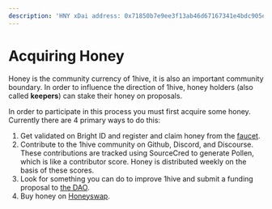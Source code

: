 ```yaml
---
description: 'HNY xDai address: 0x71850b7e9ee3f13ab46d67167341e4bdc905eef9'
---
```


# Acquiring Honey

Honey is the community currency of 1hive, it is also an important community boundary. In order to influence the direction of 1hive, honey holders \(also called **keepers**\) can stake their honey on proposals.

In order to participate in this process you must first acquire some honey. Currently there are 4 primary ways to do this:

1. Get validated on Bright ID and register and claim honey from the [faucet](www.faucet.1hive.org).
2. Contribute to the 1hive community on Github, Discord, and Discourse. These contributions are tracked using SourceCred to generate Pollen, which is like a contributor score. Honey is distributed weekly on the basis of these scores.
3. Look for something you can do to improve 1hive and submit a funding proposal to [the DAO](www.1hive.org).
4. Buy honey on [Honeyswap](https://honeyswap.org/).

